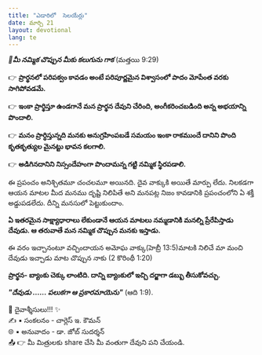 ```yaml
---
title: "ఎడారిలో  సెలయేర్లు"
date: మార్చి 21
layout: devotional
lang: te
---
```



***📖మీ నమ్మిక చొప్పున మీకు కలుగును గాక***
(మత్తయి 9:29)

👉 **ప్రార్థనలో పరిపక్వం కావడం అంటే పరిపూర్ణమైన విశ్వాసంలో పాదం మోపేంత వరకు సాగిపోవడమే.**

👉 **ఇంకా ప్రార్థిస్తూ ఉండగానే మన ప్రార్థన దేవుని చేరింది, అంగీకరించబడింది అన్న అభయాన్ని పొందాలి.**

👉 **మనం ప్రార్ధిస్తున్నది మనకు అనుగ్రహింపబడే సమయం ఇంకా రాకముందే దానిని పొంది కృతకృత్యుల మైనట్టు భావన కలగాలి.**

👉 **అడిగినదానిని నిస్సందేహంగా పొందామన్న గట్టి నమ్మిక స్థిరపడాలి.**

ఈ ప్రపంచం అనిశ్చితమూ చంచలమూ అయినది. దైవ వాక్కుకి అయితే మార్పు లేదు. నిలకడగా ఆయన మాటల మీద మనము దృష్టి నిలిపితే అని మనపట్ల నిజం కావడానికి ప్రపంచంలోని ఏ శక్తీ అడ్డుపడలేదు. దీన్ని మనసులో పెట్టుకుందాం. 

**ఏ ఇతరమైన సాక్ష్యాధారాలు లేకుండానే ఆయన మాటలు నమ్మడానికి మనల్ని ప్రేరేపిస్తాడు దేవుడు. ఆ తరువాతే మన నమ్మిక చొప్పున మనకు ఇస్తాడు.**

ఈ వరం ఇచ్చానంటూ వచ్చిందాయన అమోఘ వాక్కు(హెబ్రీ 13:5)మాటకి నిలిచే మా మంచి దేవుడు ఇచ్చాడు మాట చొప్పున నాకు (2 కొరింథీ 1:20)

**ప్రార్థన- బ్యాంకు చెక్కు లాంటిది. దాన్ని బ్యాంకులో ఇచ్చి దర్జాగా డబ్బు తీసుకోవచ్చు.**

***"దేవుడు ...... పలుకగా ఆ ప్రకారమాయెను"*** (ఆది 1:9).

<div class="blessing">🙏 <span class="bless-text">దైవాశ్శీసులు!!!</span> ✨</div>

<div class="credit">✍️ <span class="credit-text">▪ సంకలనం - చార్లెస్ ఇ. కౌమన్</span></div>
<div class="credit">🌐 <span class="credit-text">▪ అనువాదం - డా. జోబ్ సుదర్శన్</span></div>


<div class="share">📤 👉 <span class="share-text">మీ మిత్రులకు share చేసి మీ వంతుగా దేవుని పని చేయండి.</span></div>
